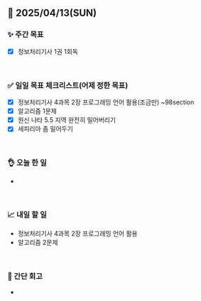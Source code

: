 ## 📅 2025/04/13(SUN)


### ✨ 주간 목표

- [x] 정보처리기사 1권 1회독

<br/>

### ✅ 일일 목표 체크리스트(어제 정한 목표)

- [x] 정보처리기사 4과목 2장 프로그래밍 언어 활용(조금만) ~98section
- [x] 알고리즘 1문제
- [x] 원신 나타 5.5 지역 완전히 밀어버리기
- [x] 세피리아 좀 밀어두기

<br/>

### 👌 오늘 한 일

- 

<br/>

### 📈 내일 할 일

- 정보처리기사 4과목 2장 프로그래밍 언어 활용
- 알고리즘 2문제
  
<br/>

### 💭 간단 회고

- 
